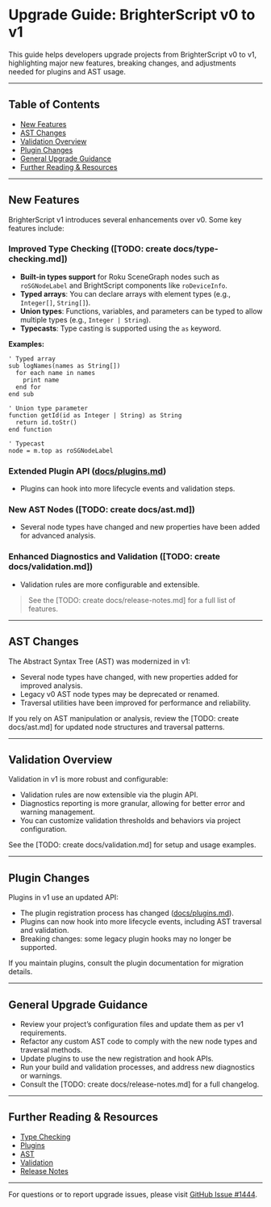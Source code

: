 # Upgrade Guide: BrighterScript v0 to v1

This guide helps developers upgrade projects from BrighterScript v0 to v1, highlighting major new features, breaking changes, and adjustments needed for plugins and AST usage.

---

## Table of Contents

- [New Features](#new-features)
- [AST Changes](#ast-changes)
- [Validation Overview](#validation-overview)
- [Plugin Changes](#plugin-changes)
- [General Upgrade Guidance](#general-upgrade-guidance)
- [Further Reading & Resources](#further-reading--resources)

---

## New Features

BrighterScript v1 introduces several enhancements over v0. Some key features include:

### Improved Type Checking ([TODO: create docs/type-checking.md])

- **Built-in types support** for Roku SceneGraph nodes such as `roSGNodeLabel` and BrightScript components like `roDeviceInfo`.
- **Typed arrays**: You can declare arrays with element types (e.g., `Integer[]`, `String[]`).
- **Union types**: Functions, variables, and parameters can be typed to allow multiple types (e.g., `Integer | String`).
- **Typecasts**: Type casting is supported using the `as` keyword.

**Examples:**
```brighterscript
' Typed array
sub logNames(names as String[])
  for each name in names
    print name
  end for
end sub

' Union type parameter
function getId(id as Integer | String) as String
  return id.toStr()
end function

' Typecast
node = m.top as roSGNodeLabel
```

### Extended Plugin API ([docs/plugins.md](./plugins.md))
- Plugins can hook into more lifecycle events and validation steps.

### New AST Nodes ([TODO: create docs/ast.md])
- Several node types have changed and new properties have been added for advanced analysis.

### Enhanced Diagnostics and Validation ([TODO: create docs/validation.md])
- Validation rules are more configurable and extensible.

> See the [TODO: create docs/release-notes.md] for a full list of features.

---

## AST Changes

The Abstract Syntax Tree (AST) was modernized in v1:

- Several node types have changed, with new properties added for improved analysis.
- Legacy v0 AST node types may be deprecated or renamed.
- Traversal utilities have been improved for performance and reliability.

If you rely on AST manipulation or analysis, review the [TODO: create docs/ast.md] for updated node structures and traversal patterns.

---

## Validation Overview

Validation in v1 is more robust and configurable:

- Validation rules are now extensible via the plugin API.
- Diagnostics reporting is more granular, allowing for better error and warning management.
- You can customize validation thresholds and behaviors via project configuration.

See the [TODO: create docs/validation.md] for setup and usage examples.

---

## Plugin Changes

Plugins in v1 use an updated API:

- The plugin registration process has changed ([docs/plugins.md](./plugins.md)).
- Plugins can now hook into more lifecycle events, including AST traversal and validation.
- Breaking changes: some legacy plugin hooks may no longer be supported.

If you maintain plugins, consult the plugin documentation for migration details.

---

## General Upgrade Guidance

- Review your project’s configuration files and update them as per v1 requirements.
- Refactor any custom AST code to comply with the new node types and traversal methods.
- Update plugins to use the new registration and hook APIs.
- Run your build and validation processes, and address new diagnostics or warnings.
- Consult the [TODO: create docs/release-notes.md] for a full changelog.

---

## Further Reading & Resources

- [Type Checking](./type-checking.md) <!-- TODO: create this doc -->
- [Plugins](./plugins.md)
- [AST](./ast.md) <!-- TODO: create this doc -->
- [Validation](./validation.md)
- [Release Notes](./release-notes.md) <!-- TODO: create this doc -->

---

For questions or to report upgrade issues, please visit [GitHub Issue #1444](https://github.com/rokucommunity/brighterscript/issues/1444).
